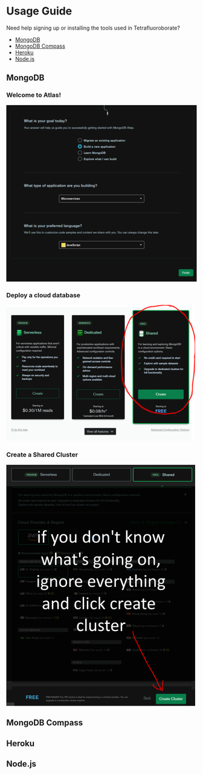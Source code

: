 # Usage Guide

Need help signing up or installing the tools used in Tetrafluoroborate?

- [MongoDB]()
- [MongoDB Compass]()
- [Heroku]()
- [Node.js]()

## MongoDB

### Welcome to Atlas!

![mongo1](/mongo1.png)

### Deploy a cloud database
![mongo2](/mongo2.png)

### Create a Shared Cluster
![mongo3](/mongo3.png)

## MongoDB Compass
## Heroku
## Node.js

